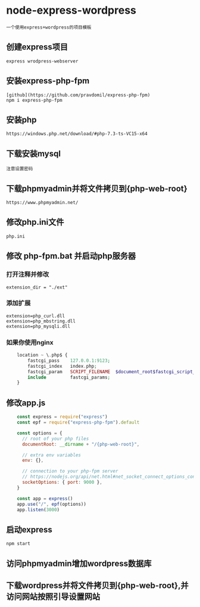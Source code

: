 # node-express-wordpress
    一个使用express+wordpress的项目模板

## 创建express项目
    express wrodpress-webserver
    
## 安装express-php-fpm   
    [github](https://github.com/pravdomil/express-php-fpm)
    npm i express-php-fpm

## 安装php 
    https://windows.php.net/download/#php-7.3-ts-VC15-x64

## 下载安装mysql
    注意设置密码

## 下载phpmyadmin并将文件拷贝到{php-web-root}
    https://www.phpmyadmin.net/

## 修改php.ini文件
    php.ini

## 修改 php-fpm.bat 并启动php服务器

### 打开注释并修改
    extension_dir = "./ext"

### 添加扩展
    extension=php_curl.dll
    extension=php_mbstring.dll
    extension=php_mysqli.dll

### 如果你使用nginx
```php
    location ~ \.php$ {
        fastcgi_pass    127.0.0.1:9123;
        fastcgi_index   index.php;
        fastcgi_param   SCRIPT_FILENAME  $document_root$fastcgi_script_name;
        include         fastcgi_params;
    }
```

## 修改app.js
```javascript
    const express = require("express")
    const epf = require("express-php-fpm").default

    const options = {
      // root of your php files
      documentRoot: __dirname + "/{php-web-root}",

      // extra env variables
      env: {},

      // connection to your php-fpm server
      // https://nodejs.org/api/net.html#net_socket_connect_options_connectlistener
      socketOptions: { port: 9000 },
    }

    const app = express()
    app.use("/", epf(options))
    app.listen(3000)
```

## 启动express
    npm start

## 访问phpmyadmin增加wordpress数据库

## 下载wordpress并将文件拷贝到{php-web-root},并访问网站按照引导设置网站
